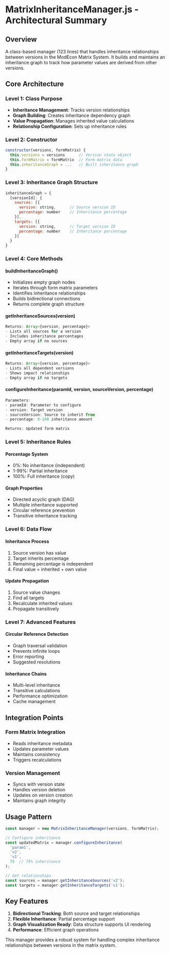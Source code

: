 # MatrixInheritanceManager.js - Architectural Summary

## Overview
A class-based manager (123 lines) that handles inheritance relationships between versions in the ModEcon Matrix System. It builds and maintains an inheritance graph to track how parameter values are derived from other versions.

## Core Architecture

### Level 1: Class Purpose
- **Inheritance Management**: Tracks version relationships
- **Graph Building**: Creates inheritance dependency graph
- **Value Propagation**: Manages inherited value calculations
- **Relationship Configuration**: Sets up inheritance rules

### Level 2: Constructor
```javascript
constructor(versions, formMatrix) {
  this.versions = versions      // Version state object
  this.formMatrix = formMatrix  // Form matrix data
  this.inheritanceGraph = ...   // Built inheritance graph
}
```

### Level 3: Inheritance Graph Structure
```javascript
inheritanceGraph = {
  [versionId]: {
    sources: [{
      version: string,      // Source version ID
      percentage: number    // Inheritance percentage
    }],
    targets: [{
      version: string,      // Target version ID  
      percentage: number    // Inheritance percentage
    }]
  }
}
```

### Level 4: Core Methods

#### buildInheritanceGraph()
- Initializes empty graph nodes
- Iterates through form matrix parameters
- Identifies inheritance relationships
- Builds bidirectional connections
- Returns complete graph structure

#### getInheritanceSources(version)
```javascript
Returns: Array<{version, percentage}>
- Lists all sources for a version
- Includes inheritance percentages
- Empty array if no sources
```

#### getInheritanceTargets(version)
```javascript
Returns: Array<{version, percentage}>
- Lists all dependent versions
- Shows impact relationships
- Empty array if no targets
```

#### configureInheritance(paramId, version, sourceVersion, percentage)
```javascript
Parameters:
- paramId: Parameter to configure
- version: Target version
- sourceVersion: Source to inherit from
- percentage: 0-100 inheritance amount

Returns: Updated form matrix
```

### Level 5: Inheritance Rules

#### Percentage System
- 0%: No inheritance (independent)
- 1-99%: Partial inheritance
- 100%: Full inheritance (copy)

#### Graph Properties
- Directed acyclic graph (DAG)
- Multiple inheritance supported
- Circular reference prevention
- Transitive inheritance tracking

### Level 6: Data Flow

#### Inheritance Process
1. Source version has value
2. Target inherits percentage
3. Remaining percentage is independent
4. Final value = inherited + own value

#### Update Propagation
1. Source value changes
2. Find all targets
3. Recalculate inherited values
4. Propagate transitively

### Level 7: Advanced Features

#### Circular Reference Detection
- Graph traversal validation
- Prevents infinite loops
- Error reporting
- Suggested resolutions

#### Inheritance Chains
- Multi-level inheritance
- Transitive calculations
- Performance optimization
- Cache management

## Integration Points

### Form Matrix Integration
- Reads inheritance metadata
- Updates parameter values
- Maintains consistency
- Triggers recalculations

### Version Management
- Syncs with version state
- Handles version deletion
- Updates on version creation
- Maintains graph integrity

## Usage Pattern
```javascript
const manager = new MatrixInheritanceManager(versions, formMatrix);

// Configure inheritance
const updatedMatrix = manager.configureInheritance(
  'param1',
  'v2',
  'v1',
  75  // 75% inheritance
);

// Get relationships
const sources = manager.getInheritanceSources('v2');
const targets = manager.getInheritanceTargets('v1');
```

## Key Features
1. **Bidirectional Tracking**: Both source and target relationships
2. **Flexible Inheritance**: Partial percentage support
3. **Graph Visualization Ready**: Data structure supports UI rendering
4. **Performance**: Efficient graph operations

This manager provides a robust system for handling complex inheritance relationships between versions in the matrix system.
